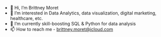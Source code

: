 - 👋 Hi, I’m Brittney Moret
- 👀 I’m interested in Data Analytics, data visualization, digital marketing, healthcare, etc.
- 🌱 I’m currently skill-boosting SQL & Python for data analysis 
- 📫 How to reach me - brittney.moret@icloud.com

<!---
brittnalysis/brittnalysis is a ✨ special ✨ repository because its `README.md` (this file) appears on your GitHub profile.
You can click the Preview link to take a look at your changes.
--->
